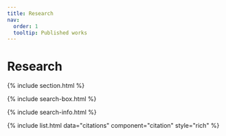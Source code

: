 ```yaml
---
title: Research
nav:
  order: 1
  tooltip: Published works
---
```


# <i class="fas fa-microscope"></i>Research


{% include section.html %}

{% include search-box.html %}

{% include search-info.html %}

{% include list.html data="citations" component="citation" style="rich" %}
